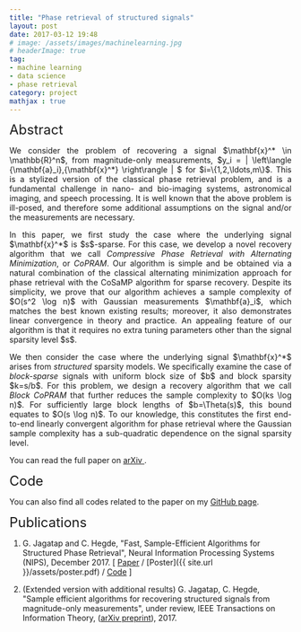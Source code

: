 ```yaml
---
title: "Phase retrieval of structured signals"
layout: post
date: 2017-03-12 19:48
# image: /assets/images/machinelearning.jpg
# headerImage: true
tag:
- machine learning
- data science
- phase retrieval
category: project
mathjax : true
---
```

<font size="+2"> Abstract </font>

<p style='text-align: justify;'>
We consider the problem of recovering a signal $\mathbf{x}^* \in \mathbb{R}^n$, from magnitude-only measurements, $y_i = | \left\langle {\mathbf{a}_i},{\mathbf{x}^*} \right\rangle | $ for $i=\{1,2,\ldots,m\}$. This is a stylized version of the classical phase retrieval problem, and is a fundamental challenge in nano- and bio-imaging systems, astronomical imaging, and speech processing. It is well known that the above problem is ill-posed, and therefore some additional assumptions on the signal and/or the measurements are necessary.</p>

<p style='text-align: justify;'>
In this paper, we first study the case where the underlying signal $\mathbf{x}^*$ is $s$-sparse. For this case, we develop a novel recovery algorithm that we call <i>Compressive Phase Retrieval with Alternating Minimization</i>, or <i>CoPRAM</i>. Our algorithm is simple and be obtained via a natural combination of the classical alternating minimization approach for phase retrieval with the CoSaMP algorithm for sparse recovery. Despite its simplicity, we prove that our algorithm achieves a sample complexity of $O(s^2 \log n)$ with Gaussian measurements $\mathbf{a}_i$, which matches the best known existing results; moreover, it also demonstrates linear convergence in theory and practice. An appealing feature of our algorithm is that it requires no extra tuning parameters other than the signal sparsity level $s$.</p>

<p style='text-align: justify;'>
We then consider the case where the underlying signal $\mathbf{x}^*$ arises from <i>structured</i> sparsity models. We specifically examine the case of <i>block-sparse</i> signals with uniform block size of $b$ and block sparsity $k=s/b$. For this problem, we design a recovery algorithm that we call <i>Block CoPRAM</i> that further reduces the sample complexity to $O(ks \log n)$. For sufficiently large block lengths of $b=\Theta(s)$, this bound equates to $O(s \log n)$. To our knowledge, this constitutes the first end-to-end linearly convergent algorithm for phase retrieval where the Gaussian sample complexity has a sub-quadratic dependence on the signal sparsity level. </p>

You can read the full paper on <a target="_blank" href='https://arxiv.org/abs/1705.06412'> arXiv </a>.

<font size="+2"> Code </font>

You can also find all codes related to the paper on my <a target="_blank" href='https://github.com/GauriJagatap/model-copram'> GitHub page</a>.

<font size="+2"> Publications </font>

1. G. Jagatap and C. Hegde, "Fast, Sample-Efficient Algorithms for Structured Phase Retrieval", Neural Information Processing Systems (NIPS), December 2017.  [ <a target="_blank" href='http://papers.nips.cc/paper/7077-fast-sample-efficient-algorithms-for-structured-phase-retrieval'>Paper</a> / [Poster]({{ site.url }}/assets/poster.pdf) / <a target="_blank" href='https://github.com/GauriJagatap/model-copram'>Code</a> ]

2. (Extended version with additional results) G. Jagatap, C. Hegde, "Sample efficient algorithms for recovering structured signals from magnitude-only measurements", under review, IEEE Transactions on Information Theory, 
(<a target="_blank" href='https://arxiv.org/abs/1705.06412'>arXiv preprint</a>), 2017.

